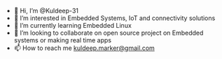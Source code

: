 - 👋 Hi, I’m @Kuldeep-31
- 👀 I’m interested in Embedded Systems, IoT and connectivity solutions
- 🌱 I’m currently learning Embedded Linux
- 💞️ I’m looking to collaborate on open source project on Embedded systems or making real time apps
- 📫 How to reach me kuldeep.marker@gmail.com

<!---
Kuldeep-31/Kuldeep-31 is a ✨ special ✨ repository because its `README.md` (this file) appears on your GitHub profile.
You can click the Preview link to take a look at your changes.
--->
